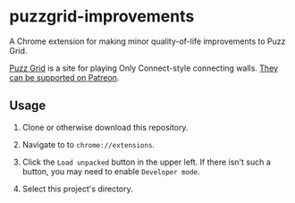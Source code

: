 # puzzgrid-improvements

A Chrome extension for making minor quality-of-life improvements to Puzz Grid.

[Puzz Grid](https://www.puzzgrid.com/) is a site for playing Only Connect-style connecting walls. [They can be supported on Patreon](https://www.patreon.com/bePatron?u=13867732&redirect_uri=https%3A%2F%2Fwww.puzzgrid.com%2Fabout.php&utm_medium=widget).

## Usage

1. Clone or otherwise download this repository.

2. Navigate to to `chrome://extensions`.

3. Click the `Load unpacked` button in the upper left. If there isn't such a button, you may need to enable `Developer mode`.

4. Select this project's directory.
